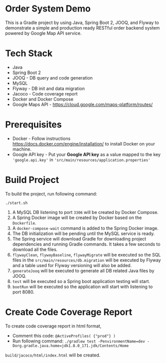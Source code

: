 # Order System Demo
This is a Gradle project by using Java, Spring Boot 2, JOOQ, and Flyway 
to demonstrate a simple and production ready RESTful order backend system 
powered by Google Map API service.

# Tech Stack
- Java
- Spring Boot 2
- JOOQ - DB query and code generation
- MySQL
- Flyway - DB init and data migration
- Jacoco - Code coverage report
- Docker and Docker Compose
- Google Maps API - https://cloud.google.com/maps-platform/routes/

# Prerequisites
- Docker - Follow instructions https://docs.docker.com/engine/installation/ to install Docker on your machine.
- Google API key - Put your **Google API key** as a value mapped to the key `'google.api.key'`
in `'src/main/resources/application.properties'`

# Build Project
To build the project, run following command:

`./start.sh`

1.  A MySQL DB listening to port `3306` will be created by Docker Compose.
2.  A Spring Docker image will be created by Docker based on the `Dockerfile`.
3.  A `docker-compose-wait` command is added to the Spring Docker image.
4.  The DB initialization will be pending until the MySQL service is ready.
5.  The Spring service will download Gradle for downloading project dependencies 
    and running Gradle commands. It takes a few seconds to download all the files.
6.  `flywayClean`, `flywayBaseline`, `flywayMigrate` will be executed 
    so the SQL files in the `src/main/resources/db.migration` will be 
    executed by Flyway and a table used for Flyway versioning will also be added.
7.  `generateJooq` will be executed to generate all DB related Java files by JOOQ.
8.  `test` will be executed so a Spring boot application testing will start.
9.  `bootRun` will be executed so the application will start with listening to port 8080.

# Create Code Coverage Report
To create code coverage report in html format, 
-   Comment this code: `@ActiveProfiles( {"prod"} )`
-   Run following command: 
`./gradlew test -PenvironmentName=dev -Dorg.gradle.java.home=jdk1.8.0_171.jdk/Contents/Home`

`build/jacoco/html/index.html` will be created.

